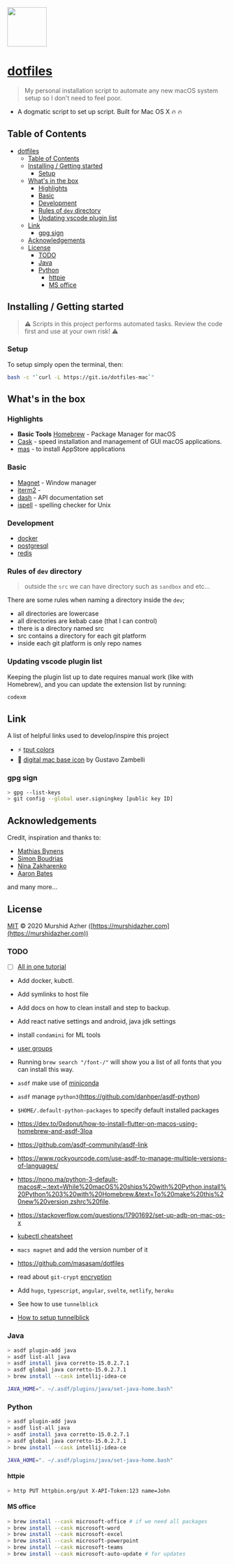 <img src="https://raw.githubusercontent.com/murshidazher/this-mac/main/docs/logo.jpg" width="90px">

# [dotfiles](https://git.io/dotfiles-mac)

> My personal installation script to automate any new macOS system setup so I don't need to feel poor.

- A dogmatic script to set up script. Built for Mac OS X :fire: :fire:

## Table of Contents

- [dotfiles](#dotfiles)
  - [Table of Contents](#table-of-contents)
  - [Installing / Getting started](#installing--getting-started)
    - [Setup](#setup)
  - [What's in the box](#whats-in-the-box)
    - [Highlights](#highlights)
    - [Basic](#basic)
    - [Development](#development)
    - [Rules of `dev` directory](#rules-of-dev-directory)
    - [Updating vscode plugin list](#updating-vscode-plugin-list)
  - [Link](#link)
    - [gpg sign](#gpg-sign)
  - [Acknowledgements](#acknowledgements)
  - [License](#license)
    - [TODO](#todo)
    - [Java](#java)
    - [Python](#python)
      - [httpie](#httpie)
      - [MS office](#ms-office)

## Installing / Getting started

> ⚠️ Scripts in this project performs automated tasks. Review the code first and use at your own risk! ⚠️

### Setup

To setup simply open the terminal, then:

```sh
bash -c "`curl -L https://git.io/dotfiles-mac`"
```

## What's in the box

### Highlights

- **Basic Tools** [Homebrew]() - Package Manager for macOS
- [Cask](https://github.com/Homebrew/homebrew-cask) - speed installation and management of GUI macOS applications.
- [mas](https://github.com/mas-cli/mas) - to install AppStore applications

### Basic

- [Magnet](https://magnet.crowdcafe.com/) - Window manager
- [iterm2]() -
- [dash](https://kapeli.com/dash) - API documentation set
- [ispell](https://www.gnu.org/software/ispell/) - spelling checker for Unix

### Development

- [docker]()
- [postgresql]()
- [redis]()

### Rules of `dev` directory

> outside the `src` we can have directory such as `sandbox` and etc...

There are some rules when naming a directory inside the `dev`;
- all directories are lowercase
- all directories are kebab case (that I can control)
- there is a directory named src
- src contains a directory for each git platform
- inside each git platform is only repo names

### Updating vscode plugin list

Keeping the plugin list up to date requires manual work (like with Homebrew), and you can update the extension list by running:

```sh
codexm
```

## Link

A list of helpful links used to develop/inspire this project

- :zap: [tput colors](https://unix.stackexchange.com/questions/269077/tput-setaf-color-table-how-to-determine-color-codes)
- :burrito: [digital mac base icon](https://dribbble.com/shots/6185043-Pixelado) by Gustavo Zambelli

### gpg sign

```sh
> gpg --list-keys
> git config --global user.signingkey [public key ID]
```

## Acknowledgements

Credit, inspiration and thanks to:

- [Mathias Bynens](https://github.com/mathiasbynens/dotfiles)
- [Simon Boudrias](https://github.com/SBoudrias/dotfiles)
- [Nina Zakharenko](https://github.com/nnja/new-computer)
- [Aaron Bates](https://github.com/aaronbates/dotfiles)

and many more...

## License

[MIT](https://github.com/murshidazher/this-mac/blob/main/LICENSE) &copy; 2020 Murshid Azher ([https://murshidazher.com](https://murshidazher.com))

### TODO

- [ ] [All in one tutorial](https://dev-yakuza.github.io/en/environment/configure-development-environment-on-mac-with-homebrew-and-shell-script/)

- Add docker, kubctl.
- Add symlinks to host file
- Add docs on how to clean install and step to backup.
- Add react native settings and android, java jdk settings
- install `condamini` for ML tools
- [user groups](https://dzone.com/articles/how-to-use-linux-file-permissions-and-ownership-on)

- Running `brew search "/font-/"` will show you a list of all fonts that you can install this way.
- `asdf` make use of [miniconda](https://github.com/asdf-vm/asdf/issues/648)
- `asdf` manage `python3`(https://github.com/danhper/asdf-python)
- `$HOME/.default-python-packages` to specify default installed packages

- https://dev.to/0xdonut/how-to-install-flutter-on-macos-using-homebrew-and-asdf-3loa
- https://github.com/asdf-community/asdf-link
- https://www.rockyourcode.com/use-asdf-to-manage-multiple-versions-of-languages/
- https://nono.ma/python-3-default-macos#:~:text=While%20macOS%20ships%20with%20Python,install%20Python%203%20with%20Homebrew.&text=To%20make%20this%20new%20version,zshrc%20file.
- https://stackoverflow.com/questions/17901692/set-up-adb-on-mac-os-x
- [kubectl cheatsheet](https://medium.com/better-programming/useful-kubectl-aliases-that-will-speed-up-your-coding-54960185d10)

- `macs magnet` and add the version number of it
- https://github.com/masasam/dotfiles
- read about `git-crypt` [encryption](https://github.com/masasam/dotfiles)

- Add `hugo`, `typescript`, `angular`, `svelte`, `netlify`, `heroku`
- See how to use `tunnelblick`
- [How to setup tunnelblick](https://www.ovpn.com/en/guides/mac-tunnelblick)

### Java

```sh
> asdf plugin-add java
> asdf list-all java
> asdf install java corretto-15.0.2.7.1
> asdf global java corretto-15.0.2.7.1
> brew install --cask intellij-idea-ce
```

```sh
JAVA_HOME=". ~/.asdf/plugins/java/set-java-home.bash"
```

### Python

```sh
> asdf plugin-add java
> asdf list-all java
> asdf install java corretto-15.0.2.7.1
> asdf global java corretto-15.0.2.7.1
> brew install --cask intellij-idea-ce
```

```sh
JAVA_HOME=". ~/.asdf/plugins/java/set-java-home.bash"
```

#### httpie

```sh
> http PUT httpbin.org/put X-API-Token:123 name=John
```

#### MS office

```sh
> brew install --cask microsoft-office # if we need all packages
> brew install --cask microsoft-word 
> brew install --cask microsoft-excel
> brew install --cask microsoft-powerpoint
> brew install --cask microsoft-teams
> brew install --cask microsoft-auto-update # for updates
```

